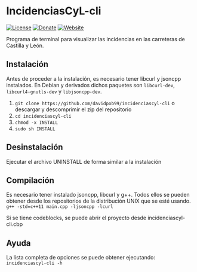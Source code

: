 # IncidenciasCyL-cli
[![License](https://img.shields.io/badge/License-Apache%202.0-blue.svg)](https://opensource.org/licenses/Apache-2.0)
[![Donate](https://img.shields.io/badge/Donate-PayPal-green.svg)](https://www.paypal.com/cgi-bin/webscr?cmd=_s-xclick&hosted_button_id=GRXHT9CGJ4L7G)
[![Website](https://img.shields.io/website-up-down-green-red/http/shields.io.svg?label=my-website)](https://davidpob99.github.io/IncidenciasCyL/)

Programa de terminal para visualizar las incidencias en las carreteras de Castilla y León.

## Instalación

Antes de proceder a la instalación, es necesario tener libcurl y jsoncpp instalados. En Debian y derivados dichos paquetes son `libcurl-dev`, `libcurl4-gnutls-dev` y `libjsoncpp-dev`.

1. `git clone https://github.com/davidpob99/incidenciascyl-cli` o descargar y descomprimir el zip del repositorio
2. `cd incidenciascyl-cli`
3. `chmod -x INSTALL`
4. `sudo sh INSTALL`

## Desinstalación
Ejecutar el archivo UNINSTALL de forma similar a la instalación

## Compilación
Es necesario tener instalado jsoncpp, libcurl y g++. Todos ellos se pueden obtener desde los repositorios de la distribución UNIX que se esté usando.
`g++ -std=c++11 main.cpp -ljsoncpp -lcurl`

Si se tiene codeblocks, se puede abrir el proyecto desde incidenciascyl-cli.cbp

## Ayuda
La lista completa de opciones se puede obtener ejecutando: `incidenciascyl-cli -h`